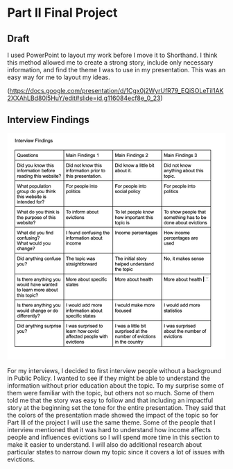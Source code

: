 # Part II Final Project 

## Draft 

I used PowerPoint to layout my work before I move it to Shorthand. I think this method allowed me to create a strong story, include only necessary information, and find the theme I was to use in my presentation. This was an easy way for me to layout my ideas. 

(https://docs.google.com/presentation/d/1Cgx0j2WyrUfR79_EQiSOLeTiI1AK2XXAhLBd80l5HuY/edit#slide=id.g116084ecf8e_0_23)

## Interview Findings 
![interview](s.png)

For my interviews, I decided to first interview people without a background in Public Policy. I wanted to see if they might be able to understand the information without prior education about the topic. To my surprise some of them were familiar with the topic, but others not so much. Some of them told me that the story was easy to follow and that including an impactful story at the beginning set the tone for the entire presentation. They said that the colors of the presentation made showed the impact of the topic so for Part III of the project I will use the same theme. Some of the people that I interview mentioned that it was hard to understand how income affects people and influences evictions so I will spend more time in this section to make it easier to understand. I will also do additional research about particular states to narrow down my topic since it covers a lot of issues with evictions.  
